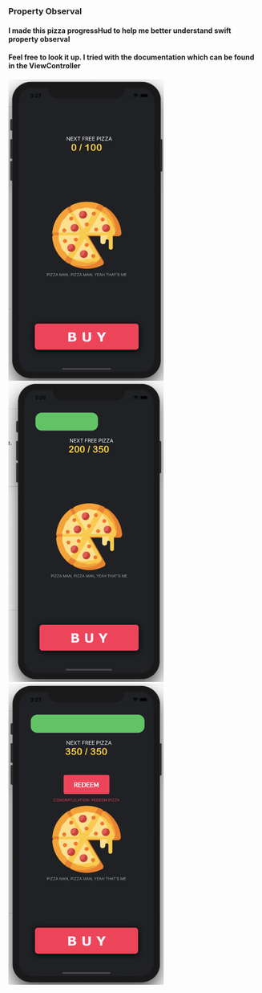 ### Property Observal 

#### I made this pizza  progressHud to help me better understand swift property observal
#### Feel free to look it up. I tried with the documentation which can be found in the ViewController


<img   src="ui/1.jpeg" width="310" height="600" align="left">

<img   src="ui/2.jpeg" width="310" height="600" >

<img   src="ui/3.jpeg" width="310" height="600" align="left">
